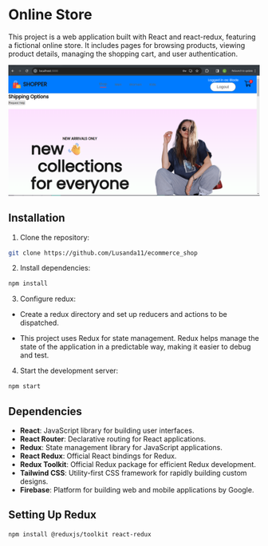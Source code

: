 # **Online Store**
This project is a web application built with React and react-redux, featuring a fictional online store. It includes pages for browsing products, viewing product details, managing the shopping cart, and user authentication.

![webPage](./online_store.png)

## **Installation**
1. Clone the repository:

```bash
git clone https://github.com/Lusanda11/ecommerce_shop
```

2. Install dependencies:

```bash
npm install
```

3. Configure redux:

- Create a redux directory and set up reducers and actions to be dispatched.

- This project uses Redux for state management. Redux helps manage the state of the application in a predictable way, making it easier to debug and test.


4. Start the development server:

```bash
npm start
```

## **Dependencies**

- **React**: JavaScript library for building user interfaces.
- **React Router**: Declarative routing for React applications.
- **Redux**: State management library for JavaScript applications.
- **React Redux**: Official React bindings for Redux.
- **Redux Toolkit**: Official Redux package for efficient Redux development.
- **Tailwind CSS**: Utility-first CSS framework for rapidly building custom designs.
- **Firebase**: Platform for building web and mobile applications by Google.

## **Setting Up Redux**
```bash
npm install @reduxjs/toolkit react-redux
```
